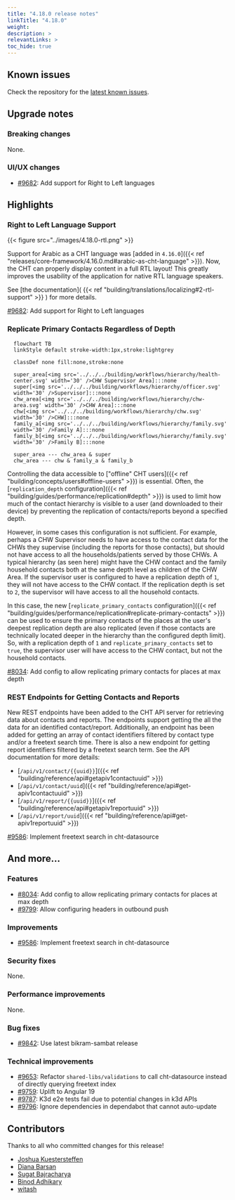```yaml
---
title: "4.18.0 release notes"
linkTitle: "4.18.0"
weight:
description: >
relevantLinks: >
toc_hide: true
---
```


## Known issues

Check the repository for the [latest known issues](https://github.com/medic/cht-core/issues?q=is%3Aissue+label%3A%22Affects%3A+4.18.0%22).

## Upgrade notes

### Breaking changes

None.

### UI/UX changes

- [#9682](https://github.com/medic/cht-core/issues/9682): Add support for Right to Left languages

## Highlights

### Right to Left Language Support

{{< figure src="../images/4.18.0-rtl.png" >}}

Support for Arabic as a CHT language was [added in `4.16.0`]({{< ref "releases/core-framework/4.16.0.md#arabic-as-cht-language" >}}). Now, the CHT can properly display content in a full RTL layout! This greatly improves the usability of the application for native RTL language speakers.

See [the documentation]( {{< ref "building/translations/localizing#2-rtl-support" >}} ) for more details.

[#9682](https://github.com/medic/cht-core/issues/9682): Add support for Right to Left languages

### Replicate Primary Contacts Regardless of Depth

<div class="right col-sm-4" style="margin-left: 1em;">

```mermaid
flowchart TB
linkStyle default stroke-width:1px,stroke:lightgrey

classDef none fill:none,stroke:none

super_area[<img src='../../../building/workflows/hierarchy/health-center.svg' width='30' />CHW Supervisor Area]:::none
super[<img src='../../../building/workflows/hierarchy/officer.svg' width='30' />Supervisor]:::none
chw_area[<img src='../../../building/workflows/hierarchy/chw-area.svg' width='30' />CHW Area]:::none
chw[<img src='../../../building/workflows/hierarchy/chw.svg' width='30' />CHW]:::none
family_a[<img src='../../../building/workflows/hierarchy/family.svg' width='30' />Family A]:::none
family_b[<img src='../../../building/workflows/hierarchy/family.svg' width='30' />Family B]:::none

super_area --- chw_area & super
chw_area --- chw & family_a & family_b
```

</div>

Controlling the data accessible to ["offline" CHT users]({{< ref "building/concepts/users#offline-users" >}}) is essential. Often, the [`replication_depth` configuration]({{< ref "building/guides/performance/replication#depth" >}}) is used to limit how much of the contact hierarchy is visible to a user (and downloaded to their device) by preventing the replication of contacts/reports beyond a specified depth.

However, in some cases this configuration is not sufficient. For example, perhaps a CHW Supervisor needs to have access to the contact data for the CHWs they supervise (including the reports for those contacts), but should not have access to all the households/patients served by those CHWs. A typical hierarchy (as seen here) might have the CHW contact and the family household contacts both at the same depth level as children of the CHW Area. If the supervisor user is configured to have a replication depth of `1`, they will not have access to the CHW contact. If the replication depth is set to `2`, the supervisor will have access to all the household contacts.

In this case, the new [`replicate_primary_contacts` configuration]({{< ref "building/guides/performance/replication#replicate-primary-contacts" >}}) can be used to ensure the primary contacts of the places at the user's deepest replication depth are also replicated (even if those contacts are technically located deeper in the hierarchy than the configured depth limit). So, with a replication depth of `1` and `replicate_primary_contacts` set to `true`, the supervisor user will have access to the CHW contact, but not the household contacts.

[#8034](https://github.com/medic/cht-core/issues/8034): Add config to allow replicating primary contacts for places at max depth

### REST Endpoints for Getting Contacts and Reports

New REST endpoints have been added to the CHT API server for retrieving data about contacts and reports. The endpoints support getting the all the data for an identified contact/report. Additionally, an endpoint has been added for getting an array of contact identifiers filtered by contact type and/or a freetext search time. There is also a new endpoint for getting report identifiers filtered by a freetext search term. See the API documentation for more details:

- [`/api/v1/contact/{{uuid}}`]({{< ref "building/reference/api#getapiv1contactuuid" >}})
- [`/api/v1/contact/uuid`]({{< ref "building/reference/api#get-apiv1contactuuid" >}})
- [`/api/v1/report/{{uuid}}`]({{< ref "building/reference/api#getapiv1reportuuid" >}})
- [`/api/v1/report/uuid`]({{< ref "building/reference/api#get-apiv1reportuuid" >}})

[#9586](https://github.com/medic/cht-core/issues/9586): Implement freetext search in cht-datasource

## And more...

### Features

- [#8034](https://github.com/medic/cht-core/issues/8034): Add config to allow replicating primary contacts for places at max depth
- [#9799](https://github.com/medic/cht-core/issues/9799): Allow configuring headers in outbound push

### Improvements

- [#9586](https://github.com/medic/cht-core/issues/9586): Implement freetext search in cht-datasource

### Security fixes

None.

### Performance improvements

None.

### Bug fixes

- [#9842](https://github.com/medic/cht-core/issues/9842): Use latest bikram-sambat release

### Technical improvements

- [#9653](https://github.com/medic/cht-core/issues/9653): Refactor `shared-libs/validations` to call cht-datasource instead of directly querying freetext index
- [#9759](https://github.com/medic/cht-core/issues/9759): Uplift to Angular 19
- [#9787](https://github.com/medic/cht-core/issues/9787): K3d e2e tests fail due to potential changes in k3d APIs
- [#9796](https://github.com/medic/cht-core/issues/9796): Ignore dependencies in dependabot that cannot auto-update

## Contributors

Thanks to all who committed changes for this release!

- [Joshua Kuestersteffen](https://github.com/jkuester)
- [Diana Barsan](https://github.com/dianabarsan)
- [Sugat Bajracharya](https://github.com/sugat009)
- [Binod Adhikary](https://github.com/binokaryg)
- [witash](https://github.com/witash)
